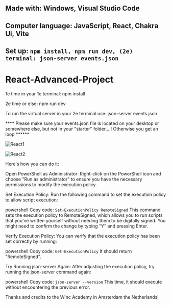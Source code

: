 Made with:
Windows, Visual Studio Code
-----------------------------------------------------
Computer language: JavaScript, React, Chakra Ui, Vite
------------------------------------------------------
Set up:
```npm install, npm run dev, (2e) terminal: json-server events.json  ```
-----------------------------------------------------------------------------------
# React-Advanced-Project

1e time in your 1e terminal: npm install

2e time or else: npm run dev

To run the virtual server in your 2e terminal use: json-server events.json  


**** Please make sure your events.json file is located on your desktop or somewhere else, but not in your "starter" folder....! Otherwise you get an loop ******


![React1](https://github.com/aelyakoubi/React-Advanced-Project/assets/115151631/3f360556-d80b-4ed9-a47c-7a0016f8b28a)

![React2](https://github.com/aelyakoubi/React-Advanced-Project/assets/115151631/486e52e1-849f-4d38-adf7-f0824aa334c5)

Here's how you can do it:

Open PowerShell as Administrator: Right-click on the PowerShell icon and choose "Run as administrator" to ensure you have the necessary permissions to modify the execution policy.

Set Execution Policy: Run the following command to set the execution policy to allow script execution:

powershell
Copy code:
```Set-ExecutionPolicy RemoteSigned```
This command sets the execution policy to RemoteSigned, which allows you to run scripts that you've written yourself without needing them to be digitally signed. You might need to confirm the change by typing "Y" and pressing Enter.

Verify Execution Policy: You can verify that the execution policy has been set correctly by running:

powershell
Copy code:
```Get-ExecutionPolicy```
It should return "RemoteSigned".

Try Running json-server Again: After adjusting the execution policy, try running the json-server command again:

powershell
Copy code:
```json-server --version```
This time, it should execute without encountering the previous error.

Thanks and credits to the Winc Academy in Amsterdam the Netherlands!
